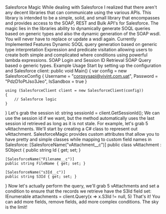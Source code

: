 Salesforce Magic
While dealing with Salesforce I realized that there aren't any decent libraries that can communicate using the various APIs. This library is intended to be a simple, solid, and small library that encompasses and provides access to the SOAP, REST and Bulk API's for Salesforce. The magic lies in the libraries ability to dynamically generate SOQL queries based on generic types and also the dynamic generation of the SOAP wsdl. You will never have to replace or update a wsdl again.
Currently Implemented Features
Dynamic SOQL query generation based on generic type interpretation
Expression and predicate visitation allowing users to create both simple and complicated where conditions using powerful lambda expressions.
SOAP Login and Session ID Retrieval
SOAP Query based o generic types.
Example Usage
Start by setting up the configuration and Salesforce client:
public void Main()
{
    var config = new SalesforceConfig
    {
        Username = "corpsysapi@vivint.com.uat",
        Password = "PdzD1oPtJso3Jeo",
        IsSandbox = true
    }

    using (SalesforceClient client = new SalesforceClient(config))
    {
        // Salesforce logic
    }     
}
Let's grab the session id:
string sessionId = client.GetSessionId();
We can use the session id if we want, but the method automatically uses the last session id retrieved as long as it is not stale. For example, let's grab 5 vAttachments. We'll start by creating a C# class to represent out vAttachment. SalesforceMagic provides custom attributes that allow you to have pretty and simple classes while mapping to custom field names in Salesforce:
[SalesforceName("vAttachment__c")]
public class vAttachment : SObject
{
    public string Id { get; set; }

    [SalesforceName("Filename__c")]
    public string FileName { get; set; }

    [SalesforceName("s3Id__c")]
    public string S3Id { get; set; }
}
Now let's actually perform the query, we'll grab 5 vAttachments and set a condition to ensure that the records we retrieve have the S3Id field set:
IEnumerable<vAttachment> attachments = client.Query<vAttachment>(x => x.S3Id != null, 5)
That's it! You can add more fields, remove fields, add more complex conditions. The sky is the limit!